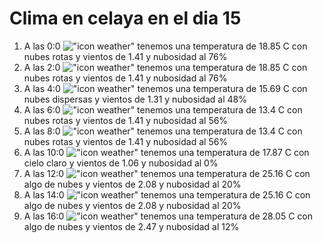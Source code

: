 # Clima en celaya en el dia 15

1. A las 0:0 !["icon weather"](http://openweathermap.org/img/w/04n.png) tenemos una temperatura de 18.85 C con nubes rotas y  vientos de 1.41 y nubosidad al 76%
1. A las 2:0 !["icon weather"](http://openweathermap.org/img/w/04n.png) tenemos una temperatura de 18.85 C con nubes rotas y  vientos de 1.41 y nubosidad al 76%
1. A las 4:0 !["icon weather"](http://openweathermap.org/img/w/03n.png) tenemos una temperatura de 15.69 C con nubes dispersas y  vientos de 1.31 y nubosidad al 48%
1. A las 6:0 !["icon weather"](http://openweathermap.org/img/w/04n.png) tenemos una temperatura de 13.4 C con nubes rotas y  vientos de 1.41 y nubosidad al 56%
1. A las 8:0 !["icon weather"](http://openweathermap.org/img/w/04d.png) tenemos una temperatura de 13.4 C con nubes rotas y  vientos de 1.41 y nubosidad al 56%
1. A las 10:0 !["icon weather"](http://openweathermap.org/img/w/01d.png) tenemos una temperatura de 17.87 C con cielo claro y  vientos de 1.06 y nubosidad al 0%
1. A las 12:0 !["icon weather"](http://openweathermap.org/img/w/02d.png) tenemos una temperatura de 25.16 C con algo de nubes y  vientos de 2.08 y nubosidad al 20%
1. A las 14:0 !["icon weather"](http://openweathermap.org/img/w/02d.png) tenemos una temperatura de 25.16 C con algo de nubes y  vientos de 2.08 y nubosidad al 20%
1. A las 16:0 !["icon weather"](http://openweathermap.org/img/w/02d.png) tenemos una temperatura de 28.05 C con algo de nubes y  vientos de 2.47 y nubosidad al 12%
